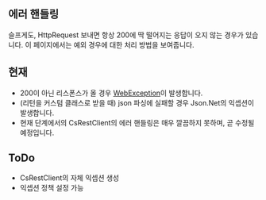 에러 핸들링
----

슬프게도, HttpRequest 보내면 항상 200에 딱 떨어지는 응답이 오지 않는 경우가 있습니다. 이 페이지에서는 예외 경우에 대한 처리 방법을 보여줍니다.

현재
----
* 200이 아닌 리스폰스가 올 경우 [WebException](https://msdn.microsoft.com/ko-kr/library/system.net.webexception(v=vs.110).aspx)이 발생합니다.
* (리턴을 커스텀 클래스로 받을 때) json 파싱에 실패할 경우 Json.Net의 익셉션이 발생합니다.
* 현재 단계에서의 CsRestClient의 에러 핸들링은 매우 깔끔하지 못하며, 곧 수정될 예정입니다.

ToDo
----
* CsRestClient의 자체 익셉션 생성
* 익셉션 정책 설정 가능
